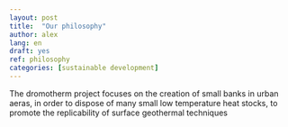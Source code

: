 ```yaml
---
layout: post
title:  "Our philosophy"
author: alex
lang: en
draft: yes
ref: philosophy
categories: [sustainable development]
---
```


The dromotherm project focuses on the creation of small  banks in urban aeras, in order to dispose of many small low temperature heat stocks, to promote the replicability of surface geothermal techniques
